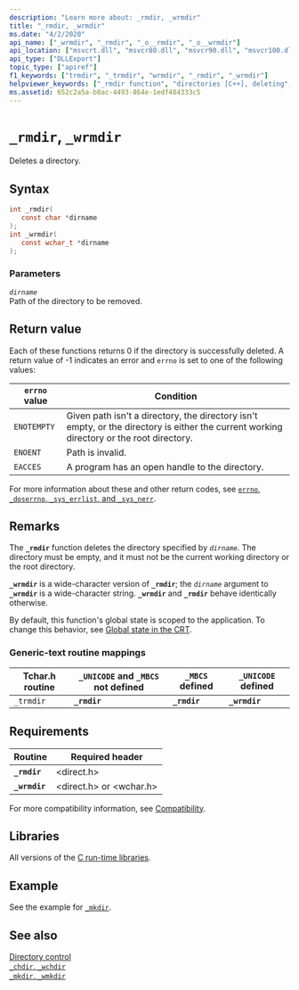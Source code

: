 ```yaml
---
description: "Learn more about: _rmdir, _wrmdir"
title: "_rmdir, _wrmdir"
ms.date: "4/2/2020"
api_name: ["_wrmdir", "_rmdir", "_o__rmdir", "_o__wrmdir"]
api_location: ["msvcrt.dll", "msvcr80.dll", "msvcr90.dll", "msvcr100.dll", "msvcr100_clr0400.dll", "msvcr110.dll", "msvcr110_clr0400.dll", "msvcr120.dll", "msvcr120_clr0400.dll", "ucrtbase.dll", "api-ms-win-crt-filesystem-l1-1-0.dll", "api-ms-win-crt-private-l1-1-0.dll"]
api_type: ["DLLExport"]
topic_type: ["apiref"]
f1_keywords: ["trmdir", "_trmdir", "wrmdir", "_rmdir", "_wrmdir"]
helpviewer_keywords: ["_rmdir function", "directories [C++], deleting", "rmdir function", "directories [C++], removing", "trmdir function", "_trmdir function", "_wrmdir function", "wrmdir function"]
ms.assetid: 652c2a5a-b0ac-4493-864e-1edf484333c5
---
```

# `_rmdir`, `_wrmdir`

Deletes a directory.

## Syntax

```C
int _rmdir(
   const char *dirname
);
int _wrmdir(
   const wchar_t *dirname
);
```

### Parameters

*`dirname`*\
Path of the directory to be removed.

## Return value

Each of these functions returns 0 if the directory is successfully deleted. A return value of -1 indicates an error and `errno` is set to one of the following values:

| `errno` value | Condition |
|---|---|
| `ENOTEMPTY` | Given path isn't a directory, the directory isn't empty, or the directory is either the current working directory or the root directory. |
| `ENOENT` | Path is invalid. |
| `EACCES` | A program has an open handle to the directory. |

For more information about these and other return codes, see [`errno`, `_doserrno`, `_sys_errlist`, and `_sys_nerr`](../errno-doserrno-sys-errlist-and-sys-nerr.md).

## Remarks

The **`_rmdir`** function deletes the directory specified by *`dirname`*. The directory must be empty, and it must not be the current working directory or the root directory.

**`_wrmdir`** is a wide-character version of **`_rmdir`**; the *`dirname`* argument to **`_wrmdir`** is a wide-character string. **`_wrmdir`** and **`_rmdir`** behave identically otherwise.

By default, this function's global state is scoped to the application. To change this behavior, see [Global state in the CRT](../global-state.md).

### Generic-text routine mappings

| Tchar.h routine | `_UNICODE` and `_MBCS` not defined | `_MBCS` defined | `_UNICODE` defined |
|---|---|---|---|
| `_trmdir` | **`_rmdir`** | **`_rmdir`** | **`_wrmdir`** |

## Requirements

| Routine | Required header |
|---|---|
| **`_rmdir`** | \<direct.h> |
| **`_wrmdir`** | \<direct.h> or \<wchar.h> |

For more compatibility information, see [Compatibility](../compatibility.md).

## Libraries

All versions of the [C run-time libraries](../crt-library-features.md).

## Example

See the example for [`_mkdir`](mkdir-wmkdir.md).

## See also

[Directory control](../directory-control.md)\
[`_chdir`, `_wchdir`](chdir-wchdir.md)\
[`_mkdir`, `_wmkdir`](mkdir-wmkdir.md)
